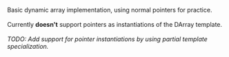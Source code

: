 Basic dynamic array implementation, using normal pointers for practice.<br/><br/>
Currently **doesn't** support pointers as instantiations of the DArray template.<br/><br/>
*TODO: Add support for pointer instantiations by using partial template specialization.*